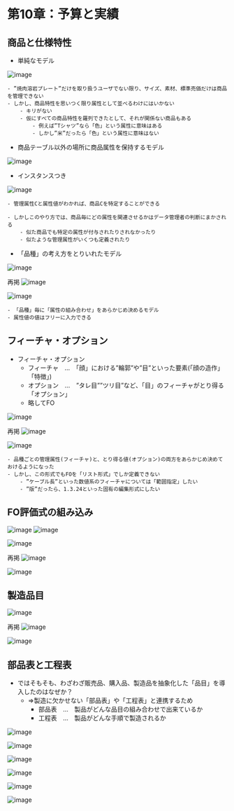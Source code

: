 # 第10章：予算と実績











## 商品と仕様特性

- 単純なモデル

![image](https://user-images.githubusercontent.com/44853475/139512018-792bb988-5d4e-4e4d-ab2b-a90a3c40ea4d.png)

	- ”焼肉溶岩プレート”だけを取り扱うユーザでない限り、サイズ、素材、標準売価だけは商品を管理できない
	- しかし、商品特性を思いつく限り属性として並べるわけにはいかない
		- キリがない
		- 仮にすべての商品特性を羅列できたとして、それが関係ない商品もある
			- 例えば”Tシャツ”なら「色」という属性に意味はある
			- しかし”米”だったら「色」という属性に意味はない


- 商品テーブル以外の場所に商品属性を保持するモデル

![image](https://user-images.githubusercontent.com/44853475/139512847-64d01626-d643-463a-b6fa-39fe5beb119e.png)

- インスタンスつき

![image](https://user-images.githubusercontent.com/44853475/139513144-69ededd0-7293-4036-b68d-5f33f7d545e8.png)

	- 管理属性Cと属性値がわかれば、商品Cを特定することができる

	- しかしこのやり方では、商品毎にどの属性を関連させるかはデータ管理者の判断にまかされる
		- 似た商品でも特定の属性が付与されたりされなかったり
		- 似たような管理属性がいくつも定義されたり

- 「品種」の考え方をとりいれたモデル

![image](https://user-images.githubusercontent.com/44853475/139513890-d7a46ea9-7952-4850-b8f9-020af65ddaf5.png)

再掲
![image](https://user-images.githubusercontent.com/44853475/139512847-64d01626-d643-463a-b6fa-39fe5beb119e.png)

![image](https://user-images.githubusercontent.com/44853475/139514303-4a3336d1-1cfd-4e83-b64d-1c67a9f090f2.png)

	- 「品種」毎に「属性の組み合わせ」をあらかじめ決めるモデル
	- 属性値の値はフリーに入力できる

## フィーチャ・オプション

- フィーチャ・オプション
	- フィーチャ　…　「顔」における”輪郭”や”目”といった要素(「顔の造作」「特徴」)
	- オプション　…　”タレ目””ツリ目”など、「目」のフィーチャがとり得る「オプション」
	- 略してFO

![image](https://user-images.githubusercontent.com/44853475/139514783-5afe8a9f-e735-4482-8ca2-8b01dfe85b02.png)

再掲
![image](https://user-images.githubusercontent.com/44853475/139513890-d7a46ea9-7952-4850-b8f9-020af65ddaf5.png)

![image](https://user-images.githubusercontent.com/44853475/139537713-12159b05-c8a8-41a8-9110-d7a496a4caf8.png)

	- 品種ごとの管理属性(フィーチャ)と、とり得る値(オプション)の両方をあらかじめ決めておけるようになった
	- しかし、この形式でもFOを「リスト形式」でしか定義できない
		- ”ケーブル長”といった数値系のフィーチャについては「範囲指定」したい
		- ”版”だったら、1.3.24といった固有の編集形式にしたい


## FO評価式の組み込み

![image](https://user-images.githubusercontent.com/44853475/139538543-fa398baf-333a-46f6-86b0-cee603485838.png)
![image](https://user-images.githubusercontent.com/44853475/139538564-c3b8b698-c382-4983-854b-b6b7ca6f26f3.png)

![image](https://user-images.githubusercontent.com/44853475/139538597-806fe504-295d-4aa8-854e-f3154a07aefb.png)

再掲
![image](https://user-images.githubusercontent.com/44853475/139514783-5afe8a9f-e735-4482-8ca2-8b01dfe85b02.png)

![image](https://user-images.githubusercontent.com/44853475/139538752-9f6abc3c-ffb2-48ff-93cd-aec7f4e91281.png)

## 製造品目

![image](https://user-images.githubusercontent.com/44853475/139561762-e303c1c3-0abe-4cc4-bacd-bba9e0f44be6.png)

再掲
![image](https://user-images.githubusercontent.com/44853475/139538597-806fe504-295d-4aa8-854e-f3154a07aefb.png)

![image](https://user-images.githubusercontent.com/44853475/139562159-4878b90f-45e3-4d8b-bb18-32d21c5a4e45.png)

## 部品表と工程表

- ではそもそも、わざわざ販売品、購入品、製造品を抽象化した「品目」を導入したのはなぜか？
	- ⇒製造に欠かせない「部品表」や「工程表」と連携するため
		- 部品表　…　製品がどんな品目の組み合わせで出来ているか
		- 工程表　…　製品がどんな手順で製造されるか

![image](https://user-images.githubusercontent.com/44853475/139562231-b65f69ee-d8bd-4dae-8892-8b8846f66044.png)

![image](https://user-images.githubusercontent.com/44853475/139564030-32d3abeb-dfaa-400e-99f4-d4e3046f3128.png)

![image](https://user-images.githubusercontent.com/44853475/139564038-3dfa7673-6f72-4766-8fa3-a25f60a44e57.png)

![image](https://user-images.githubusercontent.com/44853475/139564042-e5b3a816-594c-4f80-b499-0b61412ada81.png)

![image](https://user-images.githubusercontent.com/44853475/139564051-e9e8c426-cfc8-4923-8e6d-7f1895d6ae7a.png)

![image](https://user-images.githubusercontent.com/44853475/139564067-05f5bb2d-e912-4c53-8dbc-a706e0793107.png)
